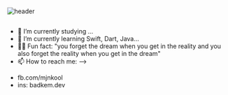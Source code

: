 ### 
![header](https://capsule-render.vercel.app/api?type=egg&color=gradient&text=%20Hi%20Guys%20&height=300&fontSize=80)

## 
- 🔭 I’m currently studying ...
- 🌱 I’m currently learning Swift, Dart, Java...
- 💁🏼 Fun fact: "you forget the dream when you get in the reality and you also forget the reality when you get in the dream"
- 📫 How to reach me: 
-->
+ fb.com/mjnkool
+ ins: badkem.dev
